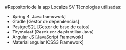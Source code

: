 #Repositorio de la app Localiza SV
Técnologias utilizadas:
* Spring 4 [Java framework]
* Gradle [Gestor de dependencias]
* PostgreSQL [Gestor de base de datos]
* Thymeleaf [Resolusor de plantillas Java]
* Angular JS [JavaScript Framework]
* Material angular [CSS3 Framework]
